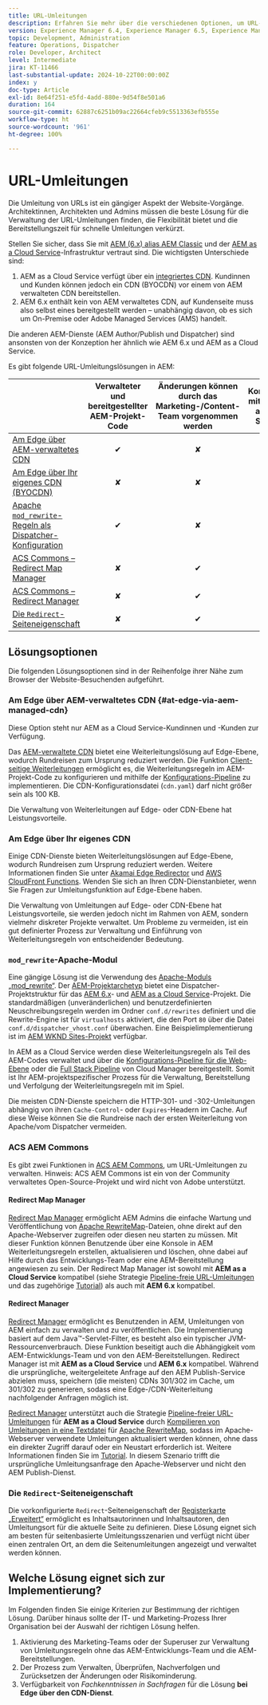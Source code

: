 ```yaml
---
title: URL-Umleitungen
description: Erfahren Sie mehr über die verschiedenen Optionen, um URL-Umleitungen in AEM vorzunehmen.
version: Experience Manager 6.4, Experience Manager 6.5, Experience Manager as a Cloud Service
topic: Development, Administration
feature: Operations, Dispatcher
role: Developer, Architect
level: Intermediate
jira: KT-11466
last-substantial-update: 2024-10-22T00:00:00Z
index: y
doc-type: Article
exl-id: 8e64f251-e5fd-4add-880e-9d54f8e501a6
duration: 164
source-git-commit: 62887c6251b09ac22664cfeb9c5513363efb555e
workflow-type: ht
source-wordcount: '961'
ht-degree: 100%

---
```


# URL-Umleitungen

Die Umleitung von URLs ist ein gängiger Aspekt der Website-Vorgänge. Architektinnen, Architekten und Admins müssen die beste Lösung für die Verwaltung der URL-Umleitungen finden, die Flexibilität bietet und die Bereitstellungszeit für schnelle Umleitungen verkürzt.

Stellen Sie sicher, dass Sie mit [AEM (6.x) alias AEM Classic](https://experienceleague.adobe.com/de/docs/experience-manager-learn/dispatcher-tutorial/chapter-2) und der [AEM as a Cloud Service](https://experienceleague.adobe.com/de/docs/experience-manager-cloud-service/content/overview/architecture)-Infrastruktur vertraut sind. Die wichtigsten Unterschiede sind:

1. AEM as a Cloud Service verfügt über ein [integriertes CDN](https://experienceleague.adobe.com/de/docs/experience-manager-cloud-service/content/implementing/content-delivery/cdn). Kundinnen und Kunden können jedoch ein CDN (BYOCDN) vor einem von AEM verwalteten CDN bereitstellen.
1. AEM 6.x enthält kein von AEM verwaltetes CDN, auf Kundenseite muss also selbst eines bereitgestellt werden – unabhängig davon, ob es sich um On-Premise oder Adobe Managed Services (AMS) handelt.

Die anderen AEM-Dienste (AEM Author/Publish und Dispatcher) sind ansonsten von der Konzeption her ähnlich wie AEM 6.x und AEM as a Cloud Service.

Es gibt folgende URL-Umleitungslösungen in AEM:

|                                                   | Verwalteter und bereitgestellter AEM-Projekt-Code | Änderungen können durch das Marketing-/Content-Team vorgenommen werden | Kompatibel mit AEM as a Cloud Service | Wenn eine Weiterleitungsausführung erfolgt |
|---------------------------------------------------|:-----------------------:|:---------------------:|:---------------------:| :---------------------:|
| [Am Edge über AEM-verwaltetes CDN](#at-edge-via-aem-managed-cdn) | ✔ | ✘ | ✔ | Edge/CDN (integriert) |
| [Am Edge über Ihr eigenes CDN (BYOCDN)](#at-edge-via-bring-your-own-cdn) | ✘ | ✘ | ✔ | Edge/CDN (BYOCDN) |
| [Apache `mod_rewrite`-Regeln als Dispatcher-Konfiguration](#apache-mod_rewrite-module) | ✔ | ✘ | ✔ | Dispatcher |
| [ACS Commons – Redirect Map Manager](#redirect-map-manager) | ✘ | ✔ | ✔ | Dispatcher |
| [ACS Commons – Redirect Manager](#redirect-manager) | ✘ | ✔ | ✔ | AEM/Dispatcher |
| [Die `Redirect`-Seiteneigenschaft](#the-redirect-page-property) | ✘ | ✔ | ✔ | AEM |


## Lösungsoptionen

Die folgenden Lösungsoptionen sind in der Reihenfolge ihrer Nähe zum Browser der Website-Besuchenden aufgeführt.

### Am Edge über AEM-verwaltetes CDN {#at-edge-via-aem-managed-cdn}

Diese Option steht nur AEM as a Cloud Service-Kundinnen und -Kunden zur Verfügung.

Das [AEM-verwaltete CDN](https://experienceleague.adobe.com/de/docs/experience-manager-cloud-service/content/implementing/content-delivery/cdn) bietet eine Weiterleitungslösung auf Edge-Ebene, wodurch Rundreisen zum Ursprung reduziert werden. Die Funktion [Client-seitige Weiterleitungen](https://experienceleague.adobe.com/de/docs/experience-manager-cloud-service/content/implementing/content-delivery/cdn-configuring-traffic#server-side-redirectors) ermöglicht es, die Weiterleitungsregeln im AEM-Projekt-Code zu konfigurieren und mithilfe der [Konfigurations-Pipeline](https://experienceleague.adobe.com/de/docs/experience-manager-learn/cloud-service/security/traffic-filter-and-waf-rules/how-to-setup#deploy-rules-through-cloud-manager) zu implementieren. Die CDN-Konfigurationsdatei (`cdn.yaml`) darf nicht größer sein als 100 KB.

Die Verwaltung von Weiterleitungen auf Edge- oder CDN-Ebene hat Leistungsvorteile.

### Am Edge über Ihr eigenes CDN

Einige CDN-Dienste bieten Weiterleitungslösungen auf Edge-Ebene, wodurch Rundreisen zum Ursprung reduziert werden. Weitere Informationen finden Sie unter [Akamai Edge Redirector](https://techdocs.akamai.com/cloudlets/docs/what-edge-redirector) und [AWS CloudFront Functions](https://docs.aws.amazon.com/AmazonCloudFront/latest/DeveloperGuide/cloudfront-functions.html). Wenden Sie sich an Ihren CDN-Dienstanbieter, wenn Sie Fragen zur Umleitungsfunktion auf Edge-Ebene haben.

Die Verwaltung von Umleitungen auf Edge- oder CDN-Ebene hat Leistungsvorteile, sie werden jedoch nicht im Rahmen von AEM, sondern vielmehr diskreter Projekte verwaltet. Um Probleme zu vermeiden, ist ein gut definierter Prozess zur Verwaltung und Einführung von Weiterleitungsregeln von entscheidender Bedeutung.


### `mod_rewrite`-Apache-Modul

Eine gängige Lösung ist die Verwendung des [Apache-Moduls „mod_rewrite“](https://httpd.apache.org/docs/current/mod/mod_rewrite.html). Der [AEM-Projektarchetyp](https://github.com/adobe/aem-project-archetype) bietet eine Dispatcher-Projektstruktur für das [AEM 6.x](https://github.com/adobe/aem-project-archetype/tree/develop/src/main/archetype/dispatcher.ams#file-structure)- und [AEM as a Cloud Service](https://github.com/adobe/aem-project-archetype/tree/develop/src/main/archetype/dispatcher.cloud#file-structure)-Projekt. Die standardmäßigen (unveränderlichen) und benutzerdefinierten Neuschreibungsregeln werden im Ordner `conf.d/rewrites` definiert und die Rewrite-Engine ist für `virtualhosts` aktiviert, die den Port `80` über die Datei `conf.d/dispatcher_vhost.conf` überwachen. Eine Beispielimplementierung ist im [AEM WKND Sites-Projekt](https://github.com/adobe/aem-guides-wknd/tree/main/dispatcher/src/conf.d/rewrites) verfügbar.

In AEM as a Cloud Service werden diese Weiterleitungsregeln als Teil des AEM-Codes verwaltet und über die [Konfigurations-Pipeline für die Web-Ebene](https://experienceleague.adobe.com/de/docs/experience-manager-cloud-service/content/implementing/using-cloud-manager/cicd-pipelines/introduction-ci-cd-pipelines) oder die [Full Stack Pipeline](https://experienceleague.adobe.com/de/docs/experience-manager-cloud-service/content/implementing/using-cloud-manager/cicd-pipelines/introduction-ci-cd-pipelines) von Cloud Manager bereitgestellt. Somit ist Ihr AEM-projektspezifischer Prozess für die Verwaltung, Bereitstellung und Verfolgung der Weiterleitungsregeln mit im Spiel.

Die meisten CDN-Dienste speichern die HTTP-301- und -302-Umleitungen abhängig von ihren `Cache-Control`- oder `Expires`-Headern im Cache. Auf diese Weise können Sie die Rundreise nach der ersten Weiterleitung von Apache/vom Dispatcher vermeiden.


### ACS AEM Commons

Es gibt zwei Funktionen in [ACS AEM Commons](https://adobe-consulting-services.github.io/acs-aem-commons/), um URL-Umleitungen zu verwalten. Hinweis: ACS AEM Commons ist ein von der Community verwaltetes Open-Source-Projekt und wird nicht von Adobe unterstützt.

#### Redirect Map Manager

[Redirect Map Manager](https://adobe-consulting-services.github.io/acs-aem-commons/features/redirect-map-manager/index.html) ermöglicht AEM Admins die einfache Wartung und Veröffentlichung von [Apache RewriteMap](https://httpd.apache.org/docs/2.4/rewrite/rewritemap.html)-Dateien, ohne direkt auf den Apache-Webserver zugreifen oder diesen neu starten zu müssen. Mit dieser Funktion können Benutzende über eine Konsole in AEM Weiterleitungsregeln erstellen, aktualisieren und löschen, ohne dabei auf Hilfe durch das Entwicklungs-Team oder eine AEM-Bereitstellung angewiesen zu sein. Der Redirect Map Manager ist sowohl mit **AEM as a Cloud Service** kompatibel (siehe Strategie [Pipeline-freie URL-Umleitungen](https://experienceleague.adobe.com/de/docs/experience-manager-cloud-service/content/implementing/content-delivery/pipeline-free-url-redirects) und das zugehörige [Tutorial](https://experienceleague.adobe.com/de/docs/experience-manager-learn/foundation/administration/implementing-pipeline-free-url-redirects#acs-commons---redirect-map-manager)) als auch mit **AEM 6.x** kompatibel.

#### Redirect Manager

[Redirect Manager](https://adobe-consulting-services.github.io/acs-aem-commons/features/redirect-manager/index.html) ermöglicht es Benutzenden in AEM, Umleitungen von AEM einfach zu verwalten und zu veröffentlichen. Die Implementierung basiert auf dem Java™-Servlet-Filter, es besteht also ein typischer JVM-Ressourcenverbrauch. Diese Funktion beseitigt auch die Abhängigkeit vom AEM-Entwicklungs-Team und von den AEM-Bereitstellungen. Redirect Manager ist mit **AEM as a Cloud Service** und **AEM 6.x** kompatibel. Während die ursprüngliche, weitergeleitete Anfrage auf den AEM Publish-Service abzielen muss, speichern (die meisten) CDNs 301/302 im Cache, um 301/302 zu generieren, sodass eine Edge-/CDN-Weiterleitung nachfolgender Anfragen möglich ist.

[Redirect Manager](https://adobe-consulting-services.github.io/acs-aem-commons/features/redirect-manager/index.html) unterstützt auch die Strategie [Pipeline-freier URL-Umleitungen](https://experienceleague.adobe.com/de/docs/experience-manager-cloud-service/content/implementing/content-delivery/pipeline-free-url-redirects) für **AEM as a Cloud Service** durch [Kompilieren von Umleitungen in eine Textdatei](https://adobe-consulting-services.github.io/acs-aem-commons/features/redirect-manager/subpages/rewritemap.html) für [Apache RewriteMap](https://httpd.apache.org/docs/2.4/rewrite/rewritemap.html), sodass im Apache-Webserver verwendete Umleitungen aktualisiert werden können, ohne dass ein direkter Zugriff darauf oder ein Neustart erforderlich ist. Weitere Informationen finden Sie im [Tutorial](https://experienceleague.adobe.com/de/docs/experience-manager-learn/foundation/administration/implementing-pipeline-free-url-redirects#acs-commons---redirect-manager). In diesem Szenario trifft die ursprüngliche Umleitungsanfrage den Apache-Webserver und nicht den AEM Publish-Dienst.

### Die `Redirect`-Seiteneigenschaft

Die vorkonfigurierte `Redirect`-Seiteneigenschaft der [Registerkarte „Erweitert“](https://experienceleague.adobe.com/docs/experience-manager-cloud-service/content/sites/authoring/sites-console/page-properties.html?lang=de) ermöglicht es Inhaltsautorinnen und Inhaltsautoren, den Umleitungsort für die aktuelle Seite zu definieren. Diese Lösung eignet sich am besten für seitenbasierte Umleitungsszenarien und verfügt nicht über einen zentralen Ort, an dem die Seitenumleitungen angezeigt und verwaltet werden können.

## Welche Lösung eignet sich zur Implementierung?

Im Folgenden finden Sie einige Kriterien zur Bestimmung der richtigen Lösung. Darüber hinaus sollte der IT- und Marketing-Prozess Ihrer Organisation bei der Auswahl der richtigen Lösung helfen.

1. Aktivierung des Marketing-Teams oder der Superuser zur Verwaltung von Umleitungsregeln ohne das AEM-Entwicklungs-Team und die AEM-Bereitstellungen.
1. Der Prozess zum Verwalten, Überprüfen, Nachverfolgen und Zurücksetzen der Änderungen oder Risikominderung.
1. Verfügbarkeit von _Fachkenntnissen in Sachfragen_ für die Lösung **bei Edge über den CDN-Dienst**.
